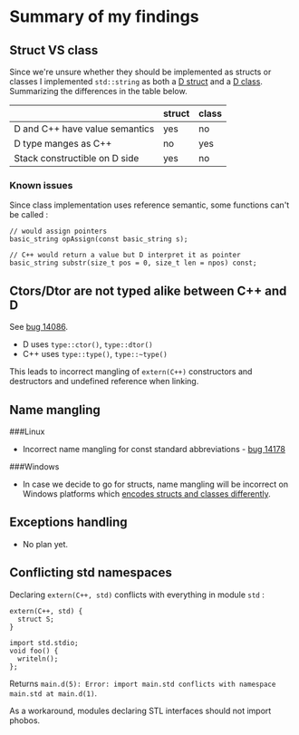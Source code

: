 # Summary of my findings

## Struct VS class

Since we're unsure whether they should be implemented as structs or classes I implemented `std::string` as both a [D struct](std_string_struct.d) and a [D class](std_string_class.d).
Summarizing the differences in the table below.

|                                |struct        | class         |
|--------------------------------|--------------|---------------|
|D and C++ have value semantics  | yes          | no            |
|D type manges as C++            | no           | yes           |
|Stack constructible on D side   | yes          | no            |

### Known issues

Since class implementation uses reference semantic, some functions can't be called :

    // would assign pointers
    basic_string opAssign(const basic_string s);

    // C++ would return a value but D interpret it as pointer
    basic_string substr(size_t pos = 0, size_t len = npos) const;

## Ctors/Dtor are not typed alike between C++ and D

See [bug 14086](https://issues.dlang.org/show_bug.cgi?id=14086).
+ D uses `type::ctor()`, `type::dtor()`
+ C++ uses `type::type()`, `type::~type()`

This leads to incorrect mangling of `extern(C++)` constructors and destructors and undefined reference when linking.

## Name mangling

###Linux
+ Incorrect name mangling for const standard abbreviations - [bug 14178](https://issues.dlang.org/show_bug.cgi?id=14178)

###Windows

+ In case we decide to go for structs, name mangling will be incorrect on Windows platforms which [encodes structs and classes differently](http://en.wikipedia.org/wiki/Visual_C%2B%2B_name_mangling#Data_Type).

## Exceptions handling

+ No plan yet.

## Conflicting std namespaces

Declaring `extern(C++, std)` conflicts with everything in module `std` :

    extern(C++, std) {
      struct S;
    }

    import std.stdio;
    void foo() {
      writeln();
    };

Returns `main.d(5): Error: import main.std conflicts with namespace main.std at main.d(1)`.

As a workaround, modules declaring STL interfaces should not import phobos.